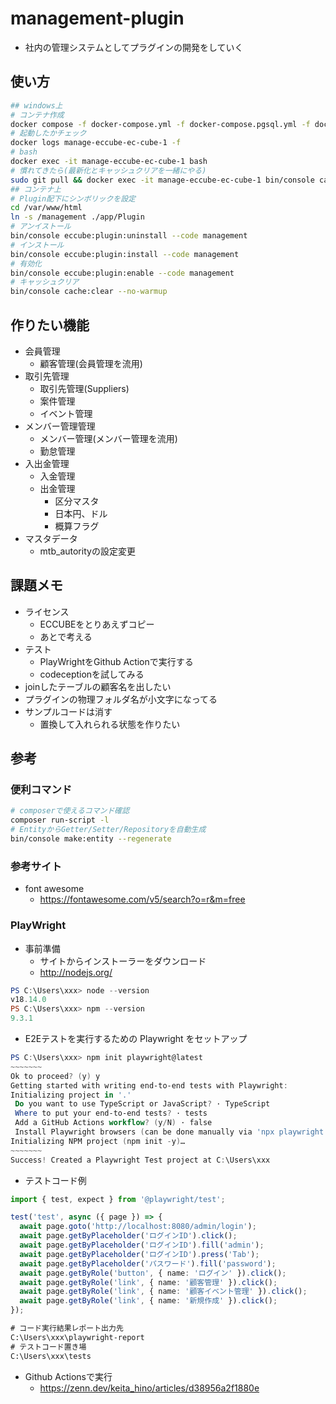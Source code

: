 # management-plugin

* 社内の管理システムとしてプラグインの開発をしていく

## 使い方

```sh
## windows上
# コンテナ作成
docker compose -f docker-compose.yml -f docker-compose.pgsql.yml -f docker-compose.dev.yml -p manage-eccube up -d
# 起動したかチェック
docker logs manage-eccube-ec-cube-1 -f
# bash
docker exec -it manage-eccube-ec-cube-1 bash
# 慣れてきたら(最新化とキャッシュクリアを一緒にやる)
sudo git pull && docker exec -it manage-eccube-ec-cube-1 bin/console cache:clear --no-warmup
## コンテナ上
# Plugin配下にシンボリックを設定
cd /var/www/html
ln -s /management ./app/Plugin
# アンイストール
bin/console eccube:plugin:uninstall --code management
# インストール
bin/console eccube:plugin:install --code management
# 有効化
bin/console eccube:plugin:enable --code management
# キャッシュクリア
bin/console cache:clear --no-warmup
```

## 作りたい機能

* 会員管理
  * 顧客管理(会員管理を流用)
* 取引先管理
  * 取引先管理(Suppliers)
  * 案件管理
  * イベント管理
* メンバー管理管理
  * メンバー管理(メンバー管理を流用)
  * 勤怠管理
* 入出金管理
  * 入金管理
  * 出金管理
    * 区分マスタ
    * 日本円、ドル
    * 概算フラグ
* マスタデータ
  * mtb_autorityの設定変更

## 課題メモ

* ライセンス
  * ECCUBEをとりあえずコピー
  * あとで考える
* テスト
  * PlayWrightをGithub Actionで実行する
  * codeceptionを試してみる
* joinしたテーブルの顧客名を出したい
* プラグインの物理フォルダ名が小文字になってる
* サンプルコードは消す
  * 置換して入れられる状態を作りたい

## 参考

### 便利コマンド

```sh
# composerで使えるコマンド確認
composer run-script -l
# EntityからGetter/Setter/Repositoryを自動生成
bin/console make:entity --regenerate
```

### 参考サイト

* font awesome
  * <https://fontawesome.com/v5/search?o=r&m=free>

### PlayWright

* 事前準備
  * サイトからインストーラーをダウンロード
  * <http://nodejs.org/>

```ps1
PS C:\Users\xxx> node --version
v18.14.0
PS C:\Users\xxx> npm --version
9.3.1
```

* E2Eテストを実行するための Playwright をセットアップ

```ps1
PS C:\Users\xxx> npm init playwright@latest
~~~~~~~
Ok to proceed? (y) y
Getting started with writing end-to-end tests with Playwright:
Initializing project in '.'
 Do you want to use TypeScript or JavaScript? · TypeScript
 Where to put your end-to-end tests? · tests
 Add a GitHub Actions workflow? (y/N) · false
 Install Playwright browsers (can be done manually via 'npx playwright install')? (Y/n) · true
Initializing NPM project (npm init -y)…
~~~~~~~
Success! Created a Playwright Test project at C:\Users\xxx
```

* テストコード例

```ts
import { test, expect } from '@playwright/test';

test('test', async ({ page }) => {
  await page.goto('http://localhost:8080/admin/login');
  await page.getByPlaceholder('ログインID').click();
  await page.getByPlaceholder('ログインID').fill('admin');
  await page.getByPlaceholder('ログインID').press('Tab');
  await page.getByPlaceholder('パスワード').fill('password');
  await page.getByRole('button', { name: 'ログイン' }).click();
  await page.getByRole('link', { name: '顧客管理' }).click();
  await page.getByRole('link', { name: '顧客イベント管理' }).click();
  await page.getByRole('link', { name: '新規作成' }).click();
});
```

```txt
# コード実行結果レポート出力先
C:\Users\xxx\playwright-report
# テストコード置き場
C:\Users\xxx\tests
```

* Github Actionsで実行
  * <https://zenn.dev/keita_hino/articles/d38956a2f1880e>
